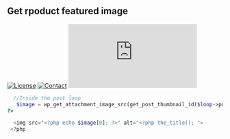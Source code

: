 ## Get rpoduct featured image
[![License](https://img.shields.io/github/license/dedewiweka/snippets?color=brightgreen)](https://github.com/dedewiweka/snippets/blob/main/LICENSE) [![Contact](https://img.shields.io/badge/contact-Dede%20Wiweka-orange)](https://dede.wiweka.com/development) ![File size](https://img.shields.io/github/size/dedewiweka/snippets/Woocommerce/get-product-featured-image.md) 
```php
  //Inside the post loop
   $image = wp_get_attachment_image_src(get_post_thumbnail_id($loop->post->ID), 'single-post-thumbnail');
?>

  <img src="<?php echo $image[0]; ?>" alt="<?php the_title(); ">
 <?php 
```